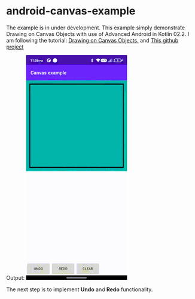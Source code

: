 # android-canvas-example
The example is in under development.
This example simply demonstrate Drawing on Canvas Objects with use of Advanced Android in Kotlin 02.2.
I am following the tutorial: [Drawing on Canvas Objects.](https://developer.android.com/codelabs/advanced-android-kotlin-training-canvas#0) and [This github project](https://github.com/googlecodelabs/android-kotlin-drawing-canvas) 

Output:
![Canvas example output](https://github.com/RumitPatel/android-canvas-example/blob/main/demo_images/android_canvas_example.gif)


The next step is to implement **Undo** and **Redo** functionality.
